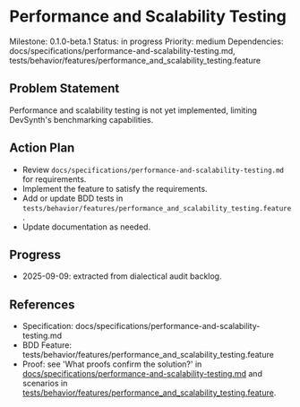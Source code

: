 # Performance and Scalability Testing
Milestone: 0.1.0-beta.1
Status: in progress
Priority: medium
Dependencies: docs/specifications/performance-and-scalability-testing.md, tests/behavior/features/performance_and_scalability_testing.feature

## Problem Statement
Performance and scalability testing is not yet implemented, limiting DevSynth's benchmarking capabilities.

## Action Plan
- Review `docs/specifications/performance-and-scalability-testing.md` for requirements.
- Implement the feature to satisfy the requirements.
- Add or update BDD tests in `tests/behavior/features/performance_and_scalability_testing.feature`.
- Update documentation as needed.

## Progress
- 2025-09-09: extracted from dialectical audit backlog.

## References
- Specification: docs/specifications/performance-and-scalability-testing.md
- BDD Feature: tests/behavior/features/performance_and_scalability_testing.feature
- Proof: see 'What proofs confirm the solution?' in [docs/specifications/performance-and-scalability-testing.md](../docs/specifications/performance-and-scalability-testing.md) and scenarios in [tests/behavior/features/performance_and_scalability_testing.feature](../tests/behavior/features/performance_and_scalability_testing.feature).

